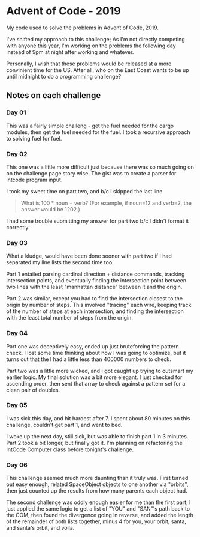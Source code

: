 # Advent of Code - 2019
My code used to solve the problems in Advent of Code, 2019.

I've shifted my approach to this challenge; As I'm not directly competing with anyone this year, I'm working on the problems the following day instead of 9pm at night after working and whatever.

Personally, I wish that these problems would be released at a more convinient time for the US. After all, who on the East Coast wants to be up until midnight to do a programming challenge?

## Notes on each challenge

### Day 01

This was a fairly simple challeng - get the fuel needed for the cargo modules, then get the fuel needed for the fuel.
I took a recursive approach to solving fuel for fuel.

### Day 02

This one was a little more difficult just because there was so much going on on the challenge page story wise.
The gist was to create a parser for intcode program input. 

I took my sweet time on part two, and b/c I skipped the last line

>What is 100 * noun + verb? (For example, if noun=12 and verb=2, the answer would be 1202.)

I had some trouble submitting my answer for part two b/c I didn't format it correctly.

### Day 03

What a kludge, would have been done sooner with part two if I had separated my line lists the second time too.

Part 1 entailed parsing cardinal direction + distance commands, tracking intersection points, and eventually finding the intersection point between two lines with the least "manhattan distance" between it and the origin.

Part 2 was similar, except you had to find the intersection closest to the origin by number of steps. This involved "tracing" each wire, keeping track of the number of steps at each intersection, and finding the intersection with the least total number of steps from the origin.

### Day 04

Part one was deceptively easy, ended up just bruteforcing the pattern check.
I lost some time thinking about how I was going to optimize,
but it turns out that the I had a little less than 400000 numbers to check.

Part two was a little more wicked, and I got caught up trying to outsmart my earlier logic.
My final solution was a bit more elegant. I just checked for ascending order,
then sent that array to check against a pattern set for a clean pair of doubles.

### Day 05

I was sick this day, and hit hardest after 7. I spent about 80 minutes on this challenge, couldn't get part 1, and went to bed.

I woke up the next day, still sick, but was able to finish part 1 in 3 minutes. Part 2 took a bit longer, but finally got it. I'm planning on refactoring the IntCode Computer class before tonight's challenge.

### Day 06

This challenge seemed much more daunting than it truly was. First turned out easy enough, related SpaceObject objects to one another via "orbits", then just counted up the results from how many parents each object had.

The second challenge was oddly enough easier for me than the first part, I just applied the same logic to get a list of "YOU" and "SAN"'s path back to the COM, then found the divergence going in reverse, and added the length of the remainder of both lists together, minus 4 for you, your orbit, santa, and santa's orbit, and voila.